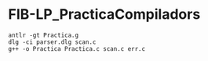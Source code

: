 # FIB-LP_PracticaCompiladors
```
antlr -gt Practica.g
dlg -ci parser.dlg scan.c
g++ -o Practica Practica.c scan.c err.c
```
